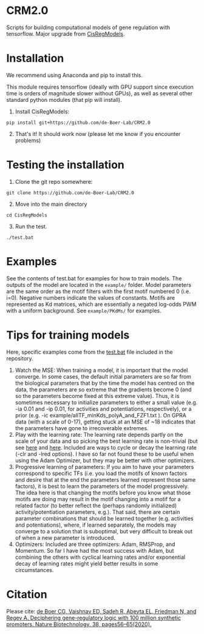 # CRM2.0
Scripts for building computational models of gene regulation with tensorflow.
Major upgrade from [CisRegModels](https://github.com/Carldeboer/CisRegModels).

# Installation
We recommend using Anaconda and pip to install this.  

This module requires tensorflow (ideally with GPU support since execution time is orders of magnitude slower without GPUs), as well as several other standard python modules (that pip will install).

1. Install CisRegModels:

`pip install git+https://github.com/de-Boer-Lab/CRM2.0`

2. That's it! It should work now (please let me know if you encounter problems)

# Testing the installation
1. Clone the git repo somewhere:

`git clone https://github.com/de-Boer-Lab/CRM2.0`

2. Move into the main directory

`cd CisRegModels`

3. Run the test.

`./test.bat`

# Examples
See the contents of test.bat for examples for how to train models.
The outputs of the model are located in the `example/` folder. Model parameters are the same order as the motif filters with the first motif numbered 0 (i.e. i=0).  Negative numbers indicate the values of constants. 
Motifs are represented as Kd matrices, which are essentially a negated log-odds PWM with a uniform background. See `example/PKdMs/` for examples.

# Tips for training models
Here, specific examples come from the [test.bat](https://github.com/de-Boer-Lab/CRM2.0/blob/master/test.bat) file included in the repository.
1. Watch the MSE: When training a model, it is important that the model converge.  In some cases, the default initial parameters are so far from the biological parameters that by the time the model has centred on the data, the parameters are so extreme that the gradients become 0 (and so the parameters become fixed at this extreme value).  Thus, it is sometimes necessary to initialize parameters to either a small value (e.g. -ia 0.01  and -ip 0.01, for activities and potentiations, respectively), or a prior (e.g. -ic example/allTF_minKds_polyA_and_FZF1.txt ). On GPRA data (with a scale of 0-17), getting stuck at an MSE of ~18 indicates that the parameters have gone to irrecoverable extremes.
2. Play with the learning rate:  The learning rate depends partly on the scale of your data and so picking the best learning rate is non-trivial (but see [here](https://towardsdatascience.com/understanding-learning-rates-and-how-it-improves-performance-in-deep-learning-d0d4059c1c10) and [here](https://hackernoon.com/8-deep-learning-best-practices-i-learned-about-in-2017-700f32409512). Included are ways to cycle or decay the learning rate (-clr and -lred options).  I have so far not found these to be useful when using the Adam Optimizer, but they may be better with other optimizers.
3. Progressive learning of parameters: If you aim to have your parameters correspond to specific TFs (i.e. you load the motifs of known factors and desire that at the end the parameters learned represent those same factors), it is best to learn the parameters of the model progressively. The idea here is that changing the motifs before you know what those motifs are doing may result in the motif changing into a motif for a related factor (to better reflect the (perhaps randomly initialized) activity/potentiation parameters, e.g.).  That said, there are certain parameter combinations that should be learned together (e.g. activities and potentiations), where, if learned separately, the models may converge to a solution that is suboptimal, but very difficult to break out of when a new parameter is introduced.
4. Optimizers: Included are three optimizers: Adam, RMSProp, and Momentum.  So far I have had the most success with Adam, but combining the others with cyclical learning rates and/or exponential decay of learning rates might yield better results in some circumstances.

# Citation
Please cite: [de Boer CG, Vaishnav ED, Sadeh R, Abeyta EL, Friedman N, and Regev A. Deciphering gene-regulatory logic with 100 million synthetic promoters. Nature Biotechnology. 38, pages56–65(2020).](https://www.nature.com/articles/s41587-019-0315-8)

